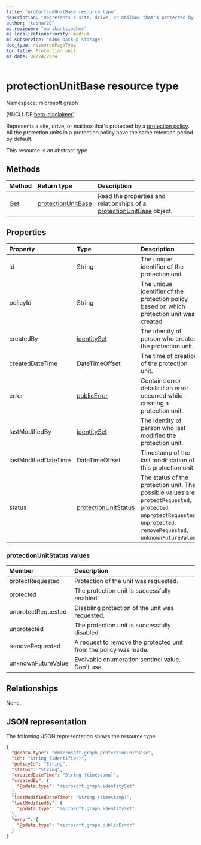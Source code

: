 ```yaml
---
title: "protectionUnitBase resource type"
description: "Represents a site, drive, or mailbox that's protected by a protection policy."
author: "tushar20"
ms.reviewer: "manikantsinghms"
ms.localizationpriority: medium
ms.subservice: "m365-backup-storage"
doc_type: resourcePageType
toc.title: Protection unit
ms.date: 08/24/2024
---
```


# protectionUnitBase resource type

Namespace: microsoft.graph

[!INCLUDE [beta-disclaimer](../../includes/beta-disclaimer.md)]

Represents a site, drive, or mailbox that's protected by a [protection policy](protectionpolicybase.md). All the protection units in a protection policy have the same retention period by default.

This resource is an abstract type.

## Methods
|Method|Return type|Description|
|:---|:---|:---|
|[Get](../api/protectionunitbase-get.md)|[protectionUnitBase](../resources/protectionunitbase.md)|Read the properties and relationships of a [protectionUnitBase](../resources/protectionunitbase.md) object.|

## Properties
|Property|Type|Description|
|:---|:---|:---|
|id|String|The unique identifier of the protection unit.|
|policyId|String|The unique identifier of the protection policy based on which protection unit was created.|
|createdBy|[identitySet](../resources/identityset.md)|The identity of person who created the protection unit.|
|createdDateTime|DateTimeOffset|The time of creation of the protection unit.|
|error|[publicError](../resources/publicerror.md)|Contains error details if an error occurred while creating a protection unit.|
|lastModifiedBy|[identitySet](../resources/identityset.md)|The identity of person who last modified the protection unit.|
|lastModifiedDateTime|DateTimeOffset|Timestamp of the last modification of this protection unit.|
|status|[protectionUnitStatus](../resources/protectionunitbase.md#protectionunitstatus-values)|The status of the protection unit. The possible values are: `protectRequested`, `protected`, `unprotectRequested`, `unprotected`, `removeRequested`, `unknownFutureValue`.|

### protectionUnitStatus values
|Member | Description |
|:------|:------------|
|protectRequested | Protection of the unit was requested. |
|protected | The protection unit is successfully enabled.|
|unprotectRequested | Disabling protection of the unit was requested. |
|unprotected | The protection unit is successfully disabled.|
|removeRequested |A request to remove the protected unit from the policy was made. |
|unknownFutureValue | Evolvable enumeration sentinel value. Don't use.|

## Relationships
None.

## JSON representation
The following JSON representation shows the resource type.
<!-- {
  "blockType": "resource",
  "keyProperty": "id",
  "@odata.type": "microsoft.graph.protectionUnitBase",
  "baseType": "microsoft.graph.entity",
  "openType": false
}
-->
``` json
{
  "@odata.type": "#microsoft.graph.protectionUnitBase",
  "id": "String (identifier)",
  "policyId": "String",
  "status": "String",
  "createdDateTime": "String (timestamp)",
  "createdBy": {
    "@odata.type": "microsoft.graph.identitySet"
  },
  "lastModifiedDateTime": "String (timestamp)",
  "lastModifiedBy": {
    "@odata.type": "microsoft.graph.identitySet"
  },
  "error": {
    "@odata.type": "microsoft.graph.publicError"
  }
}
```


